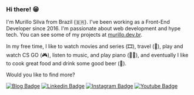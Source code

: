 ### Hi there! 😁

I'm Murillo Silva from Brazil (🇧🇷). I've been working as a Front-End Developer since 2016.
I'm passionate about web development and hype tech. You can see some of my projects at [murillo.dev.br](https://murilloves.github.io/dev/).

In my free time, I like to watch movies and series (🎞️), travel (🛫), play and watch CS GO (🎮), listen to music, and play piano (🎵🎹), and eventually I like to cook great food and drink some good beer (🍺).

Would you like to find more?

[![Blog Badge](https://img.shields.io/badge/Blog-murillo-212121)](https://medium.com/@murillo.vieiraesilva)
[![Linkedin Badge](https://img.shields.io/badge/-LinkedIn-2979ff?style=flat-square&logo=Linkedin&logoColor=white&link=https://www.linkedin.com/in/murillo-vieira)](https://www.linkedin.com/in/murillo-vieira)
[![Instagram Badge](https://img.shields.io/badge/-Instagram-6A0DAD?style=flat-square&logo=Instagram&logoColor=white&link=https://www.instagram.com/murislo/?hl=en)](https://www.instagram.com/murislo/?hl=en)
[![Youtube Badge](https://img.shields.io/badge/-Youtube-FF2222?style=flat-square&labelColor=FF0000&logo=youtube&logoColor=white&link=https://www.youtube.com/channel/UCN8p264I91pEeFdQSLI1lGQ)](https://www.youtube.com/channel/UCN8p264I91pEeFdQSLI1lGQ)
